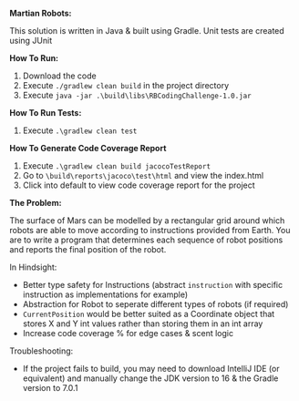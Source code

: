 **Martian Robots:**

This solution is written in Java & built using Gradle.
Unit tests are created using JUnit

**How To Run:**
1. Download the code
2. Execute `./gradlew clean build` in the project directory
3. Execute `java -jar .\build\libs\RBCodingChallenge-1.0.jar`

**How To Run Tests:**
1. Execute `.\gradlew clean test`

**How To Generate Code Coverage Report**
1. Execute `.\gradlew clean build jacocoTestReport`
2. Go to `\build\reports\jacoco\test\html` and view the index.html
3. Click into default to view code coverage report for the project


**The Problem:**

The surface of Mars can be modelled by a rectangular grid around which robots are able to
move according to instructions provided from Earth. You are to write a program that
determines each sequence of robot positions and reports the final position of the robot.

In Hindsight:
- Better type safety for Instructions (abstract `instruction` with specific instruction as implementations for example)
- Abstraction for Robot to seperate different types of robots (if required)
- `CurrentPosition` would be better suited as a Coordinate object that stores X and Y int values rather than storing them in an int array
- Increase code coverage % for edge cases & scent logic

Troubleshooting:
- If the project fails to build, you may need to download IntelliJ IDE (or equivalent) and manually change the JDK version to 16 & the Gradle version to 7.0.1
